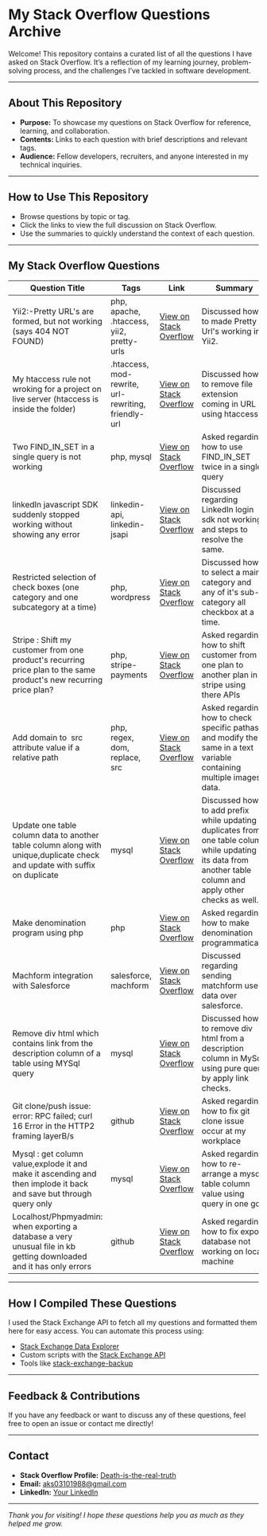 # My Stack Overflow Questions Archive

Welcome! This repository contains a curated list of all the questions I have asked on Stack Overflow. It’s a reflection of my learning journey, problem-solving process, and the challenges I’ve tackled in software development.

---

## About This Repository

- **Purpose:** To showcase my questions on Stack Overflow for reference, learning, and collaboration.
- **Contents:** Links to each question with brief descriptions and relevant tags.
- **Audience:** Fellow developers, recruiters, and anyone interested in my technical inquiries.

---

## How to Use This Repository

- Browse questions by topic or tag.
- Click the links to view the full discussion on Stack Overflow.
- Use the summaries to quickly understand the context of each question.

---

## My Stack Overflow Questions

| Question Title                                      | Tags                       | Link                                                                 | Summary                                                            |
|----------------------------------------------------|----------------------------|----------------------------------------------------------------------|--------------------------------------------------------------------|
| Yii2:-Pretty URL's are formed, but not working (says 404 NOT FOUND)    | php, apache, .htaccess, yii2, pretty-urls            | [View on Stack Overflow](https://stackoverflow.com/questions/41239858/yii2-pretty-urls-are-formed-but-not-working-says-404-not-found) | Discussed how to made Pretty Url's working in Yii2.   |
| My htaccess rule not wroking for a project on live server (htaccess is inside the folder)                   | .htaccess, mod-rewrite, url-rewriting, friendly-url        | [View on Stack Overflow](https://stackoverflow.com/questions/39630266/my-htaccess-rule-not-wroking-for-a-project-on-live-server-htaccess-is-inside-th) | Discussed how to remove file extension coming in URL using htaccess.             |
| Two FIND_IN_SET in a single query is not working                     | php, mysql     | [View on Stack Overflow](https://stackoverflow.com/questions/38237877/two-find-in-set-in-a-single-query-is-not-working) | Asked regarding how to use FIND_IN_SET twice in a single query   |
| linkedIn javascript SDK suddenly stopped working without showing any error    | linkedin-api, linkedin-jsapi            | [View on Stack Overflow](https://stackoverflow.com/questions/54472894/linkedin-javascript-sdk-suddenly-stopped-working-without-showing-any-error) | Discussed regarding LinkedIn login sdk not working and steps to resolve the same.   |
| Restricted selection of check boxes (one category and one subcategory at a time)                   | php, wordpress        | [View on Stack Overflow](https://stackoverflow.com/questions/30415118/restricted-selection-of-check-boxes-one-category-and-one-subcategory-at-a-time) | Discussed how to select a main category and any of it's sub-category all checkbox at a time.             |
| Stripe : Shift my customer from one product's recurring price plan to the same product's new recurring price plan?                     | php, stripe-payments     | [View on Stack Overflow](https://stackoverflow.com/questions/76703408/stripe-shift-my-customer-from-one-products-recurring-price-plan-to-the-same-p) | Asked regarding how to shift customer from one plan to another plan in stripe using there APIs   | 
| Add domain to <img> src attribute value if a relative path    | php, regex, dom, replace, src            | [View on Stack Overflow](https://stackoverflow.com/questions/70503165/add-domain-to-img-src-attribute-value-if-a-relative-path) | Asked regarding how to check specific pathas and modify the same in a text variable containing multiple images data.   |
| Update one table column data to another table column along with unique,duplicate check and update with suffix on duplicate                   | mysql        | [View on Stack Overflow](https://stackoverflow.com/questions/69793098/update-one-table-column-data-to-another-table-column-along-with-unique-duplicate) | Discussed how to add prefix while updating duplicates from one table column while updating its data from another table column and apply other checks as well.             |
| Make denomination program using php                     | php     | [View on Stack Overflow](https://stackoverflow.com/questions/68015625/make-denomination-program-using-php) | Asked regarding how to make denomination programmatically    |
| Machform integration with Salesforce    | salesforce, machform            | [View on Stack Overflow](https://stackoverflow.com/questions/46598707/machform-integration-with-salesforce) | Discussed regarding sending matchform user data over salesforce.   |
| Remove div html which contains link from the description column of a table using MYSql query                   | mysql        | [View on Stack Overflow](https://stackoverflow.com/questions/79345337/remove-div-html-which-contains-link-from-the-description-column-of-a-table-using) | Discussed how to remove div html from a description column in MySql using pure query by apply link checks.             |
| Git clone/push issue: error: RPC failed; curl 16 Error in the HTTP2 framing layerB/s                     | github     | [View on Stack Overflow](https://stackoverflow.com/questions/78267333/git-clone-push-issue-error-rpc-failed-curl-16-error-in-the-http2-framing-laye) | Asked regarding how to fix git clone issue occur at my workplace   |
| Mysql : get column value,explode it and make it ascending and then implode it back and save but through query only                     | mysql     | [View on Stack Overflow](https://stackoverflow.com/questions/76975458/mysql-get-column-value-explode-it-and-make-it-ascending-and-then-implode-it-ba) | Asked regarding how to re-arrange a mysql table column value using query in one go   |
| Localhost/Phpmyadmin: when exporting a database a very unusual file in kb getting downloaded and it has only errors                     | github     | [View on Stack Overflow](https://stackoverflow.com/questions/76233404/localhost-phpmyadmin-when-exporting-a-database-a-very-unusual-file-in-kb-gettin) | Asked regarding how to fix export database not working on local machine   |

---

## How I Compiled These Questions

I used the Stack Exchange API to fetch all my questions and formatted them here for easy access. You can automate this process using:

- [Stack Exchange Data Explorer](https://data.stackexchange.com/)
- Custom scripts with the [Stack Exchange API](https://api.stackexchange.com/)
- Tools like [stack-exchange-backup](https://github.com/mhdadk/stack-exchange-backup)

---

## Feedback & Contributions

If you have any feedback or want to discuss any of these questions, feel free to open an issue or contact me directly!

---

## Contact

- **Stack Overflow Profile:** [Death-is-the-real-truth](https://stackoverflow.com/users/4248328/death-is-the-real-truth)
- **Email:** aks03101988@gmail.com
- **LinkedIn:** [Your LinkedIn](https://www.linkedin.com/in/anant-singh-a31199348/)

---

*Thank you for visiting! I hope these questions help you as much as they helped me grow.*

